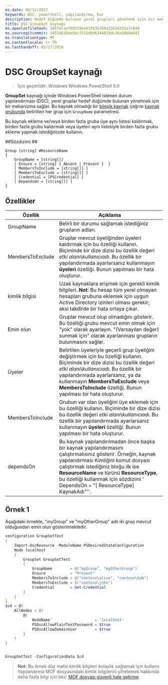 ```yaml
---
ms.date: 06/12/2017
keywords: DSC, powershell, yapılandırma, Kur
description: Hedef düğümde bulunan yerel grupları yönetmek için bir mekanizma sağlar.
title: DSC GroupSet kaynağı
ms.openlocfilehash: 3d6fdcaef6053964d3fb3b709a5263d291a7c840
ms.sourcegitcommit: 54534635eedacf531d8d6344019dc16a50b8b441
ms.translationtype: MT
ms.contentlocale: tr-TR
ms.lasthandoff: 05/17/2018
---
```

# <a name="dsc-groupset-resource"></a>DSC GroupSet kaynağı

> İçin geçerlidir: Windows Windows PowerShell 5.0

**GroupSet** kaynağı içinde Windows PowerShell istenen durum yapılandırması (DSC), yerel gruplar hedef düğümde bulunan yönetmek için bir mekanizma sağlar. Bu kaynak olmadığı bir [bileşik kaynak](authoringResourceComposite.md) çağrısı [kaynak grubunda](groupResource.md) belirtilen her grup için `GroupName` parametresi.

Bu kaynak ekleme ve/veya birden fazla gruba üye aynı listesi kaldırmak, birden fazla grubu kaldırmak veya üyeleri aynı listesiyle birden fazla grubu ekleme yapmak istediğinizde kullanın.

##<a name="syntax"></a>Sözdizimi ##
```
Group [string] #ResourceName
{
    GroupName = [string[]]
    [ Ensure = [string] { Absent | Present }  ]
    [ MembersToInclude = [string[]] ]
    [ MembersToExclude = [string[]] ]
    [ Credential = [PSCredential] ]
    [ DependsOn = [string[]] ]
}
```

## <a name="properties"></a>Özellikler

|  Özellik  |  Açıklama   |
|---|---|
| GroupName| Belirli bir durumu sağlamak istediğiniz grupların adları.|
| MembersToExclude| Gruplar mevcut üyeliğinden üyeleri kaldırmak için bu özelliği kullanın. Biçiminde bir dize dizisi bu özellik değeri *etki alanı*\\*kullanıcıadı*. Bu özellik bir yapılandırmada ayarlarsanız kullanmayın **üyeleri** özelliği. Bunun yapılması bir hata oluşturur.|
| kimlik bilgisi| Uzak kaynaklara erişmek için gerekli kimlik bilgileri. **Not**: Bu hesap tüm yerel olmayan hesapları grubuna eklemek için uygun Active Directory izinleri olması gerekir; aksi takdirde bir hata ortaya çıkar.
| Emin olun| Gruplar mevcut olup olmadığını gösterir. Bu özelliği grubu mevcut emin olmak için "yok" olarak ayarlayın. "(Varsayılan değer) sunmak için" olarak ayarlanması grupların bulunmasını sağlar.|
| Üyeler| Belirtilen üyeleriyle geçerli grup üyeliğini değiştirmek için bu özelliği kullanın. Biçiminde bir dize dizisi bu özellik değeri *etki alanı*\\*kullanıcıadı*. Bu özellik bir yapılandırmada ayarlarsanız, ya da kullanmayın **MembersToExclude** veya **MembersToInclude** özelliği. Bunun yapılması bir hata oluşturur.|
| MembersToInclude| Grubun var olan üyeliğini üye eklemek için bu özelliği kullanın. Biçiminde bir dize dizisi bu özellik değeri *etki alanı*\\*kullanıcıadı*. Bu özellik bir yapılandırmada ayarlarsanız kullanmayın **üyeleri** özelliği. Bunun yapılması bir hata oluşturur.|
| dependsOn | Bu kaynak yapılandırılmadan önce başka bir kaynak yapılandırmasını çalıştırmalısınız gösterir. Örneğin, kaynak yapılandırması Kimliğini komut dosyası çalıştırmak istediğiniz bloğu ilk ise __ResourceName__ ve türünü __ResourceType__, bu özelliği kullanmak için sözdizimi ' DependsOn = "[ ResourceType] KaynakAdı"''.|

## <a name="example-1"></a>Örnek 1

Aşağıdaki örnekte, "myGroup" ve "myOtherGroup" adlı iki grup mevcut olduğundan emin olun gösterilmektedir.

```powershell
configuration GroupSetTest
{
    Import-DscResource -ModuleName PSDesiredStateConfiguration
    Node localhost
    {
        GroupSet GroupSetTest
        {
            GroupName        = @("myGroup", "myOtherGroup")
            Ensure           = "Present"
            MembersToInclude = @("contoso\alice", "contoso\bob")
            MembersToExclude = $("contoso\john")
            Credential       = Get-Credential
        }
    }
}
$cd = @{
    AllNodes = @(
        @{
            NodeName                    = 'localhost'
            PSDscAllowPlainTextPassword = $true
            PSDscAllowDomainUser        = $true
        }
    )
}


GroupSetTest -ConfigurationData $cd
```

>**Not:** Bu örnek düz metin kimlik bilgileri kolaylık sağlamak için kullanır. Yapılandırma MOF dosyasındaki kimlik bilgilerini şifrelemek hakkında daha fazla bilgi için bkz: [MOF dosyası güvenli hale getirme](secureMOF.md).